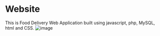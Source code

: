 # Website
This is Food Delivery Web Application built using javascript, php, MySQL, html and CSS.
![image](https://github.com/SyedaRaviaEjaz/Website/assets/139758479/0f9016c3-6f59-4760-a438-b154a9bfbbad)
